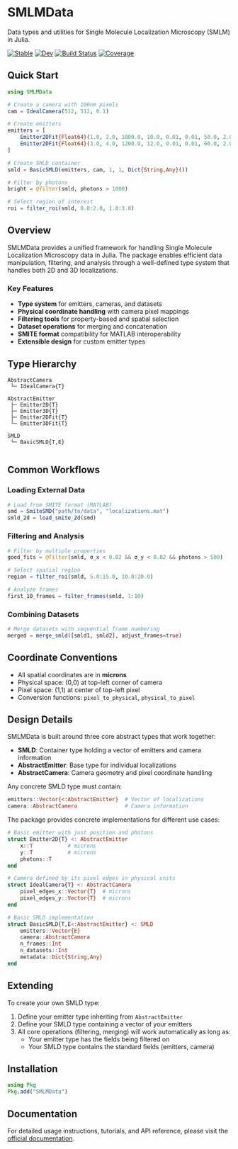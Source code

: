 # SMLMData

Data types and utilities for Single Molecule Localization Microscopy (SMLM) in Julia.

[![Stable](https://img.shields.io/badge/docs-stable-blue.svg)](https://JuliaSMLM.github.io/SMLMData.jl/stable)
[![Dev](https://img.shields.io/badge/docs-dev-blue.svg)](https://JuliaSMLM.github.io/SMLMData.jl/dev)
[![Build Status](https://github.com/JuliaSMLM/SMLMData.jl/actions/workflows/CI.yml/badge.svg)](https://github.com/JuliaSMLM/SMLMData.jl/actions/workflows/CI.yml)
[![Coverage](https://codecov.io/gh/JuliaSMLM/SMLMData.jl/branch/main/graph/badge.svg)](https://codecov.io/gh/JuliaSMLM/SMLMData.jl)

## Quick Start

```julia
using SMLMData

# Create a camera with 100nm pixels
cam = IdealCamera(512, 512, 0.1)  

# Create emitters
emitters = [
    Emitter2DFit{Float64}(1.0, 2.0, 1000.0, 10.0, 0.01, 0.01, 50.0, 2.0),
    Emitter2DFit{Float64}(3.0, 4.0, 1200.0, 12.0, 0.01, 0.01, 60.0, 2.0)
]

# Create SMLD container
smld = BasicSMLD(emitters, cam, 1, 1, Dict{String,Any}())

# Filter by photons
bright = @filter(smld, photons > 1000)

# Select region of interest
roi = filter_roi(smld, 0.0:2.0, 1.0:3.0)
```

## Overview

SMLMData provides a unified framework for handling Single Molecule Localization Microscopy data in Julia. The package enables efficient data manipulation, filtering, and analysis through a well-defined type system that handles both 2D and 3D localizations.

### Key Features

- **Type system** for emitters, cameras, and datasets
- **Physical coordinate handling** with camera pixel mappings
- **Filtering tools** for property-based and spatial selection
- **Dataset operations** for merging and concatenation
- **SMITE format** compatibility for MATLAB interoperability
- **Extensible design** for custom emitter types

## Type Hierarchy

```
AbstractCamera
 └─ IdealCamera{T}

AbstractEmitter
 ├─ Emitter2D{T}
 ├─ Emitter3D{T}
 ├─ Emitter2DFit{T}
 └─ Emitter3DFit{T}

SMLD
 └─ BasicSMLD{T,E}
 
```

## Common Workflows

### Loading External Data

```julia
# Load from SMITE format (MATLAB)
smd = SmiteSMD("path/to/data", "localizations.mat")
smld_2d = load_smite_2d(smd)
```

### Filtering and Analysis

```julia
# Filter by multiple properties
good_fits = @filter(smld, σ_x < 0.02 && σ_y < 0.02 && photons > 500)

# Select spatial region
region = filter_roi(smld, 5.0:15.0, 10.0:20.0)

# Analyze frames
first_10_frames = filter_frames(smld, 1:10)
```

### Combining Datasets

```julia
# Merge datasets with sequential frame numbering
merged = merge_smld([smld1, smld2], adjust_frames=true)
```

## Coordinate Conventions

- All spatial coordinates are in **microns**
- Physical space: (0,0) at top-left corner of camera
- Pixel space: (1,1) at center of top-left pixel
- Conversion functions: `pixel_to_physical`, `physical_to_pixel`

## Design Details

SMLMData is built around three core abstract types that work together:

- **SMLD**: Container type holding a vector of emitters and camera information
- **AbstractEmitter**: Base type for individual localizations
- **AbstractCamera**: Camera geometry and pixel coordinate handling

Any concrete SMLD type must contain:
```julia
emitters::Vector{<:AbstractEmitter}  # Vector of localizations
camera::AbstractCamera               # Camera information
```

The package provides concrete implementations for different use cases:

```julia
# Basic emitter with just position and photons
struct Emitter2D{T} <: AbstractEmitter
    x::T           # microns
    y::T           # microns
    photons::T
end

# Camera defined by its pixel edges in physical units
struct IdealCamera{T} <: AbstractCamera
    pixel_edges_x::Vector{T}  # microns
    pixel_edges_y::Vector{T}  # microns
end

# Basic SMLD implementation
struct BasicSMLD{T,E<:AbstractEmitter} <: SMLD
    emitters::Vector{E}
    camera::AbstractCamera
    n_frames::Int
    n_datasets::Int
    metadata::Dict{String,Any}
end
```

## Extending

To create your own SMLD type:

1. Define your emitter type inheriting from `AbstractEmitter`
2. Define your SMLD type containing a vector of your emitters
3. All core operations (filtering, merging) will work automatically as long as:
   - Your emitter type has the fields being filtered on
   - Your SMLD type contains the standard fields (emitters, camera)

## Installation

```julia
using Pkg
Pkg.add("SMLMData")
```

## Documentation

For detailed usage instructions, tutorials, and API reference, please visit the [official documentation](https://juliasmlm.github.io/SMLMData.jl/stable).